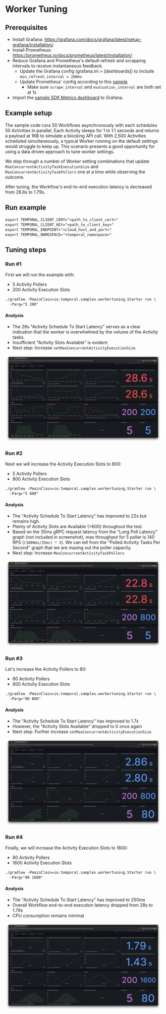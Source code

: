 # Worker Tuning

## Prerequisites
* Install Grafana: https://grafana.com/docs/grafana/latest/setup-grafana/installation/
* Install Prometheus: https://prometheus.io/docs/prometheus/latest/installation/
* Reduce Grafana and Prometheus's default refresh and scrapping intervals to receive instantaneous feedback.
  * Update the Grafana config (grafana.ini > [dashboards]) to include `min_refresh_interval = 200ms`
  * Update Prometheus' config according to this [sample](/src/main/java/io/temporal/samples/workertuning/config/prometheus.yml)
    * Make sure `scrape_interval` and `evaluation_interval` are both set at 1s
* Import the [sample SDK Metrics dashboard](/src/main/java/io/temporal/samples/workertuning/dashboard/sdk_metrics.yaml) to Grafana.

## Example setup

The sample code runs 50 Workflows asynchronously with each schedules 50 Activities in parallel. Each Activity sleeps for 1 to 1.1 seconds and returns a payload at 1KB to simulate a blocking API call. With 2,500 Activities scheduled simultaneously, a typical Worker running on the default settings would struggle to keep up. This scenario presents a good opportunity for using a data driven approach to tune worker settings.

We step through a number of Worker setting combinations that update `MaxConcurrentActivityTaskExecutionSize` and `MaxConcurrentActivityTaskPollers` one at a time while observing the outcome.

After tuning, the Workflow's end-to-end execution latency is decreased from 28.6s to 1.79s.

## Run example
```
export TEMPORAL_CLIENT_CERT="<path_to_client_cert>"
export TEMPORAL_CLIENT_KEY="<path_to_client_key>"
export TEMPORAL_ENDPOINT="<cloud_host_and_port>"
export TEMPORAL_NAMESPACE="<temporal_namespace>"
```

## Tuning steps

### Run #1
First we will run the example with:
- 5 Activity Pollers
- 200 Activity Execution Slots

```
./gradlew -PmainClass=io.temporal.samples.workertuning.Starter run \
  -Parg="5 200"
```

#### Analysis
- The 28s "Activity Schedule To Start Latency" serves as a clear indication that the worker is overwhelmed by the volume of the Activity tasks.
- Insufficient "Activity Slots Available" is evident.
- Next step: Increase `setMaxConcurrentActivityExecutionSize`

![](/src/main/java/io/temporal/samples/workertuning/assets/5x200.png)

### Run #2
Next we will increase the Activity Execution Slots to 800:
- 5 Activity Pollers
- 800 Activity Execution Slots

```
./gradlew -PmainClass=io.temporal.samples.workertuning.Starter run \
  -Parg="5 800"
```

#### Analysis
- The "Activity Schedule To Start Latency" has improved to 22s but remains high.
- Plenty of Activity Slots are Available (>600) throughout the test.
- Based on the 35ms gRPC request latency from the "Long Poll Latency" graph (not included in screenshot), max throughput for 5 poller is 140 RPS (`(1000ms/35ms) * 5`). We can tell from the "Polled Activity Tasks Per Second" graph that we are maxing out the poller capacity.
- Next step: Increase `MaxConcurrentActivityTaskPollers`

![](/src/main/java/io/temporal/samples/workertuning/assets/5x800.png)

### Run #3
Let's increase the Activity Pollers to 80:
- 80 Activity Pollers
- 800 Activity Execution Slots

```
./gradlew -PmainClass=io.temporal.samples.workertuning.Starter run \
  -Parg="80 800"
```

#### Analysis
- The "Activity Schedule To Start Latency" has improved to 1.7s
- However, the "Activity Slots Available" dropped to 0 once again
- Next step: Further increase `setMaxConcurrentActivityExecutionSize`

![](/src/main/java/io/temporal/samples/workertuning/assets/80x800.png)


### Run #4
Finally, we will increase the Activity Execution Slots to 1600:
- 80 Activity Pollers
- 1600 Activity Execution Slots

```
./gradlew -PmainClass=io.temporal.samples.workertuning.Starter run \
  -Parg="80 1600"
```

#### Analysis
- The "Activity Schedule To Start Latency" has improved to 250ms
- Overall Workflow end-to-end execution latency dropped from 28s to 1.79s
- CPU consumption remains minimal

![](/src/main/java/io/temporal/samples/workertuning/assets/80x1600.png)
